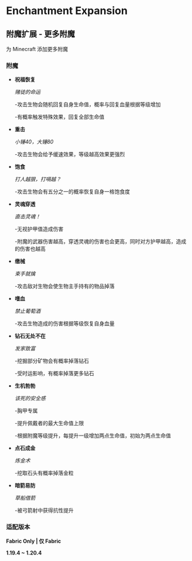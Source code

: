 # Enchantment Expansion


## 附魔扩展 - 更多附魔

为 Minecraft 添加更多附魔

### 附魔

- **祝福恢复**

  *赌徒的命运*

  -攻击生物会随机回复自身生命值，概率与回复血量根据等级增加

  -有概率触发特殊效果，回复全部生命值
  

- **重击**

  *小锤40，大锤80*

  -攻击生物会给予缓速效果，等级越高效果更强烈

- **饱食**

  *打人越狠，打嗝越？*

  -攻击生物会有五分之一的概率恢复自身一格饱食度

- **灵魂穿透**

  *直击灵魂！*

  -无视护甲值造成伤害

  -附魔的武器伤害越高，穿透灵魂的伤害也会更高，同时对方护甲越高，造成的伤害也越高

- **缴械**
  
  *束手就擒*

  -攻击敌对生物会使生物主手持有的物品掉落


- **嗜血**
  
  *禁止葡萄酒*

  -攻击生物造成的伤害根据等级恢复自身血量
  

- **钻石无处不在**
  
  *发家致富*

  -挖掘部分矿物会有概率掉落钻石

  -受时运影响，有概率掉落更多钻石


- **生机勃勃**
  
  *该死的安全感*

  -胸甲专属

  -提升佩戴者的最大生命值上限

  -根据附魔等级提升，每提升一级增加两点生命值，初始为两点生命值

- **点石成金**
  
  *炼金术*

  -挖取石头有概率掉落金粒


- **暗箭易防**
  
  *草船借箭*

  -被弓箭射中获得抗性提升


### 适配版本

**Fabric Only | 仅 Fabric**

**1.19.4 ~ 1.20.4**
